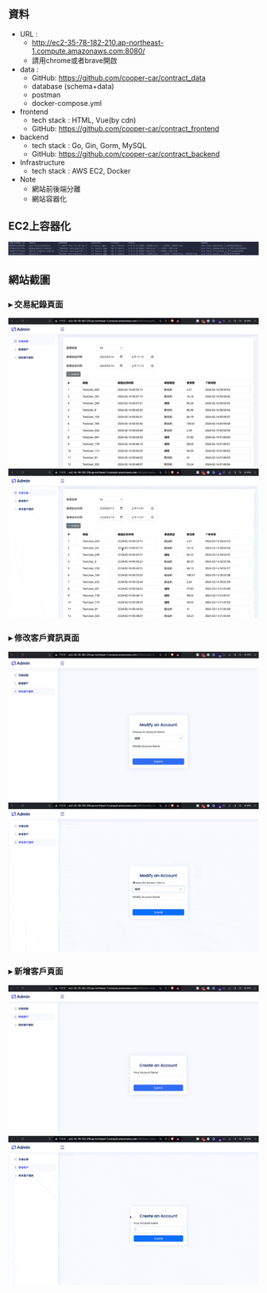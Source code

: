 資料
-
- URL :
    - http://ec2-35-78-182-210.ap-northeast-1.compute.amazonaws.com:8080/
    - 請用chrome或者brave開啟
- data :
    - GitHub: https://github.com/cooper-car/contract_data
    - database (schema+data)
    - postman
    - docker-compose.yml
- frontend
    - tech stack : HTML, Vue(by cdn)
    - GitHub: https://github.com/cooper-car/contract_frontend
- backend
    - tech stack : Go, Gin, Gorm, MySQL
    - GitHub: https://github.com/cooper-car/contract_backend
- Infrastructure
    - tech stack : AWS EC2, Docker
- Note
    - 網站前後端分離
    - 網站容器化
    

EC2上容器化
- 
![Alt text](images/container.jpg)

網站截圖
-

### ▸ 交易紀錄頁面
![Alt text](images/transaction.jpg)
![Alt text](images/transaction.gif)


###  ▸ 修改客戶資訊頁面
![Alt text](images/modify-member.jpg)
![Alt text](images/modify-member.gif)


### ▸ 新增客戶頁面
![Alt text](images/new-member.jpg)
![Alt text](images/new-member.gif)
